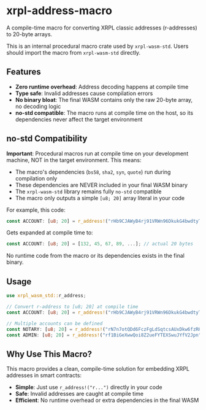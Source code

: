# xrpl-address-macro

A compile-time macro for converting XRPL classic addresses (r-addresses) to 20-byte arrays.

This is an internal procedural macro crate used by `xrpl-wasm-std`. Users should import the macro from `xrpl-wasm-std` directly.

## Features

- **Zero runtime overhead**: Address decoding happens at compile time
- **Type safe**: Invalid addresses cause compilation errors
- **No binary bloat**: The final WASM contains only the raw 20-byte array, no decoding logic
- **no-std compatible**: The macro runs at compile time on the host, so its dependencies never affect the target environment

## no-std Compatibility

**Important**: Procedural macros run at compile time on your development machine, NOT in the target environment. This means:

- The macro's dependencies (`bs58`, `sha2`, `syn`, `quote`) run during compilation only
- These dependencies are NEVER included in your final WASM binary
- The `xrpl-wasm-std` library remains fully `no-std` compatible
- The macro only outputs a simple `[u8; 20]` array literal in your code

For example, this code:
```rust
const ACCOUNT: [u8; 20] = r_address!("rHb9CJAWyB4rj91VRWn96DkukG4bwdtyTh");
```

Gets expanded at compile time to:
```rust
const ACCOUNT: [u8; 20] = [132, 45, 67, 89, ...]; // actual 20 bytes
```

No runtime code from the macro or its dependencies exists in the final binary.

## Usage

```rust
use xrpl_wasm_std::r_address;

// Convert r-address to [u8; 20] at compile time
const ACCOUNT: [u8; 20] = r_address!("rHb9CJAWyB4rj91VRWn96DkukG4bwdtyTh");

// Multiple accounts can be defined
const NOTARY: [u8; 20] = r_address!("rN7n7otQDd6FczFgLdSqtcsAUxDkw6fzRH");
const ADMIN: [u8; 20] = r_address!("rf1BiGeXwwQoi8Z2ueFYTEXSwuJYfV2Jpn");
```

## Why Use This Macro?

This macro provides a clean, compile-time solution for embedding XRPL addresses in smart contracts:
- **Simple**: Just use `r_address!("r...")` directly in your code
- **Safe**: Invalid addresses are caught at compile time
- **Efficient**: No runtime overhead or extra dependencies in the final WASM

